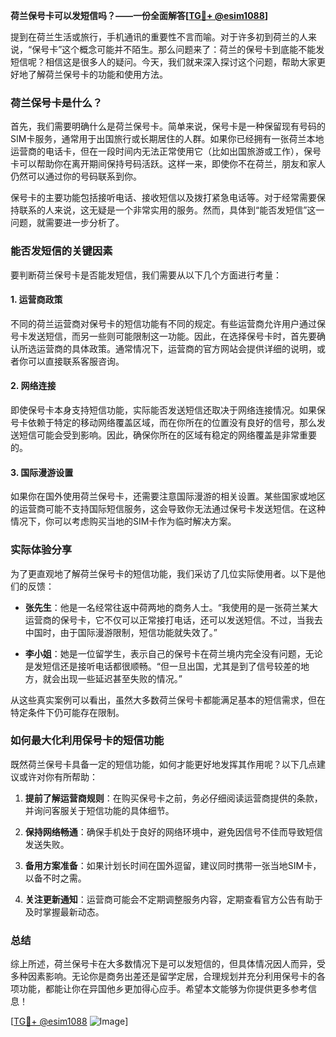 **荷兰保号卡可以发短信吗？——一份全面解答[[TG💪+ @esim1088](https://t.me/s/esim1088)]**

提到在荷兰生活或旅行，手机通讯的重要性不言而喻。对于许多初到荷兰的人来说，“保号卡”这个概念可能并不陌生。那么问题来了：荷兰的保号卡到底能不能发短信呢？相信这是很多人的疑问。今天，我们就来深入探讨这个问题，帮助大家更好地了解荷兰保号卡的功能和使用方法。

### 荷兰保号卡是什么？

首先，我们需要明确什么是荷兰保号卡。简单来说，保号卡是一种保留现有号码的SIM卡服务，通常用于出国旅行或长期居住的人群。如果你已经拥有一张荷兰本地运营商的电话卡，但在一段时间内无法正常使用它（比如出国旅游或工作），保号卡可以帮助你在离开期间保持号码活跃。这样一来，即使你不在荷兰，朋友和家人仍然可以通过你的号码联系到你。

保号卡的主要功能包括接听电话、接收短信以及拨打紧急电话等。对于经常需要保持联系的人来说，这无疑是一个非常实用的服务。然而，具体到“能否发短信”这一问题，就需要进一步分析了。

### 能否发短信的关键因素

要判断荷兰保号卡是否能发短信，我们需要从以下几个方面进行考量：

#### 1. **运营商政策**
不同的荷兰运营商对保号卡的短信功能有不同的规定。有些运营商允许用户通过保号卡发送短信，而另一些则可能限制这一功能。因此，在选择保号卡时，首先要确认所选运营商的具体政策。通常情况下，运营商的官方网站会提供详细的说明，或者你可以直接联系客服咨询。

#### 2. **网络连接**
即使保号卡本身支持短信功能，实际能否发送短信还取决于网络连接情况。如果保号卡依赖于特定的移动网络覆盖区域，而在你所在的位置没有良好的信号，那么发送短信可能会受到影响。因此，确保你所在的区域有稳定的网络覆盖是非常重要的。

#### 3. **国际漫游设置**
如果你在国外使用荷兰保号卡，还需要注意国际漫游的相关设置。某些国家或地区的运营商可能不支持国际短信服务，这会导致你无法通过保号卡发送短信。在这种情况下，你可以考虑购买当地的SIM卡作为临时解决方案。

### 实际体验分享

为了更直观地了解荷兰保号卡的短信功能，我们采访了几位实际使用者。以下是他们的反馈：

- **张先生**：他是一名经常往返中荷两地的商务人士。“我使用的是一张荷兰某大运营商的保号卡，它不仅可以正常接打电话，还可以发送短信。不过，当我去中国时，由于国际漫游限制，短信功能就失效了。”
  
- **李小姐**：她是一位留学生，表示自己的保号卡在荷兰境内完全没有问题，无论是发短信还是接听电话都很顺畅。“但一旦出国，尤其是到了信号较差的地方，就会出现一些延迟甚至失败的情况。”

从这些真实案例可以看出，虽然大多数荷兰保号卡都能满足基本的短信需求，但在特定条件下仍可能存在限制。

### 如何最大化利用保号卡的短信功能

既然荷兰保号卡具备一定的短信功能，如何才能更好地发挥其作用呢？以下几点建议或许对你有所帮助：

1. **提前了解运营商规则**：在购买保号卡之前，务必仔细阅读运营商提供的条款，并询问客服关于短信功能的具体细节。
   
2. **保持网络畅通**：确保手机处于良好的网络环境中，避免因信号不佳而导致短信发送失败。

3. **备用方案准备**：如果计划长时间在国外逗留，建议同时携带一张当地SIM卡，以备不时之需。

4. **关注更新通知**：运营商可能会不定期调整服务内容，定期查看官方公告有助于及时掌握最新动态。

### 总结

综上所述，荷兰保号卡在大多数情况下是可以发短信的，但具体情况因人而异，受多种因素影响。无论你是商务出差还是留学定居，合理规划并充分利用保号卡的各项功能，都能让你在异国他乡更加得心应手。希望本文能够为你提供更多参考信息！

[[TG💪+ @esim1088](https://t.me/s/esim1088) ![Image](https://i.postimg.cc/4NQfJmqS/Snipaste-2025-05-13-00-14-12.png)]